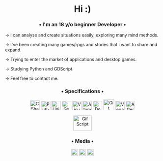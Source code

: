 <h1 align="center">Hi :)</h1>

<h3 align="center">• I'm an 18 y/o beginner Developer •</h3>

→ I can analyse and create situations easily, exploring many mind methods.

→ I've been creating many games/rpgs and stories that i want to share and expand.

→ Trying to enter the market of applications and desktop games.

→ Studying Python and GDScript.

→ Feel free to contact me.

<h3 align= "center" >• Specifications •</h3>

<p align= "center"><img src= "https://external-content.duckduckgo.com/iu/?u=https%3A%2F%2Fcamo.githubusercontent.com%2F0617f4657fef12e8d16db45b8d73def73144b09f%2F68747470733a2f2f646576656c6f7065722e6665646f726170726f6a6563742e6f72672f7374617469632f6c6f676f2f6373686172702e706e67&f=1&nofb=1" alt="CSharp" width="32" height="32"/> <img src= "https://external-content.duckduckgo.com/iu/?u=http%3A%2F%2Flogos-download.com%2Fwp-content%2Fuploads%2F2016%2F10%2FPython_logo_icon.png&f=1&nofb=1" alt="Python" width="30" height="30"/> <img src= "https://external-content.duckduckgo.com/iu/?u=https%3A%2F%2Fcdn4.iconfinder.com%2Fdata%2Ficons%2Fvarious-icons-2%2F476%2FUnity.png&f=1&nofb=1" alt="Unity" width="30" height="30"/> <img src= "https://external-content.duckduckgo.com/iu/?u=https%3A%2F%2Fupload.wikimedia.org%2Fwikipedia%2Fcommons%2Fthumb%2F6%2F6a%2FGodot_icon.svg%2F1200px-Godot_icon.svg.png&f=1&nofb=1" alt="Godot" width="30" height="30"/> <img src= "https://external-content.duckduckgo.com/iu/?u=https%3A%2F%2Fdevblogs.microsoft.com%2Fvisualstudio%2Fwp-content%2Fuploads%2Fsites%2F4%2F2019%2F01%2Fvisualstudio-1.png&f=1&nofb=1" alt="Visual Studio" width="30" height="30"/>
<img src= "https://external-content.duckduckgo.com/iu/?u=https%3A%2F%2Fcdn.freebiesupply.com%2Flogos%2Flarge%2F2x%2Fatom-4-logo-png-transparent.png&f=1&nofb=1" alt="Atom" width="30" height="30"/> <img src="https://external-content.duckduckgo.com/iu/?u=https%3A%2F%2Fcdn.icon-icons.com%2Ficons2%2F2407%2FPNG%2F512%2Fdocker_icon_146192.png&f=1&nofb=1" alt="Docker" width="30" height="30"/> <img src= "https://external-content.duckduckgo.com/iu/?u=http%3A%2F%2Ffabric8.io%2Fpresentations%2Fdevnation-2014-intro%2Fimages%2Flogo-git.png&f=1&nofb=1" alt="Git" width = "35" height "35"/> <img src= "https://external-content.duckduckgo.com/iu/?u=https%3A%2F%2Fupload.wikimedia.org%2Fwikipedia%2Fcommons%2F3%2F39%2FVegas_Pro_15.0.png&f=1&nofb=1" alt="Vegas" width="30" height="30"/> <img src= "https://cdn.freebiesupply.com/logos/large/2x/after-effects-cc-logo-png-transparent.png" alt="After Effects" width="30" height="30"/></p>

<p align="center"><img src= "https://media3.giphy.com/media/kBkHx84PIWb1fFO5xU/giphy.gif" alt="Gif Script" width="60" height="50"/></p>

<h3 align="center"> • Media • </h3>

<p align="center">
<a href="https://steamcommunity.com/id/operaho/" target="blank"><img src="https://upload.wikimedia.org/wikipedia/commons/c/c1/Steam_Logo.png" alt="Steam" width="22" height="22"/></a>
<a href= "https://discordapp.com/users/543468415503826965" target="blank"><img src="https://external-content.duckduckgo.com/iu/?u=https%3A%2F%2Fwheretoinvest.money%2Fwp-content%2Fuploads%2F2017%2F12%2Fdiscord-logo-1024x1024.png&f=1&nofb=1" alt="Discord" width="22" height="22"/></a>
<a href="https://open.spotify.com/user/akv9ck5milvydoomndra25dvc" target="blank"><img src="https://external-content.duckduckgo.com/iu/?u=http%3A%2F%2Fwww.soft32.com%2Fblog%2Fwp-content%2Fuploads%2F2016%2F08%2Fspotify_logo.png&f=1&nofb=1" alt="Spotify" width="22" height="22"/></a>
</p>


